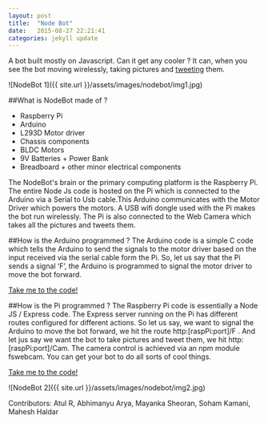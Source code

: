 ```yaml
---
layout: post
title:  "Node Bot"
date:   2015-08-27 22:21:41
categories: jekyll update
---
```


A bot built mostly on Javascript. Can it get any cooler ?
It can, when you see the bot moving wirelessly, taking pictures and [tweeting](https://twitter.com/jsnodebot) them.

![NodeBot 1]({{ site.url }}/assets/images/nodebot/img1.jpg)

##What is NodeBot made of ?
- Raspberry Pi 
- Arduino
- L293D Motor driver
- Chassis components
- BLDC Motors
- 9V Batteries  + Power Bank
- Breadboard + other minor electrical components

The NodeBot's brain or the primary computing platform is the Raspberry Pi. The entire Node Js code is hosted on the Pi which is connected to the Arduino via a Serial to Usb cable.This Arduino communicates with the Motor Driver which powers the motors. A USB wifi dongle used with the Pi makes the bot run wirelessly.
The Pi is also connected to the Web Camera which takes all the pictures and tweets them. 

##How is the Arduino programmed ?
The Arduino code is a simple C code which tells the Arduino to send the signals to the motor driver based on the input received via the serial cable form the Pi. So, let us say that the Pi sends a signal ‘F’, the Arduino is programmed to signal the motor driver to move the bot forward.

[Take me to the code!](https://github.com/MDL-IOT/NodeBotArduino)

##How is the Pi programmed ?
The Raspberry Pi code is essentially a Node JS / Express code.  The Express server running on the Pi has different routes configured for different actions.
So let us say, we want to signal the Arduino to move the bot forward, we hit the route http:[raspPi:port]/F . And let jus say we want the bot to take pictures and tweet them, we hit http:[raspPi:port]/Cam. The camera control is achieved via an npm module fswebcam. You can get your bot to do all sorts of cool things.

[Take me to the code!](https://github.com/MDL-IOT/NodeBot-Raspi-Backend)

![NodeBot 2]({{ site.url }}/assets/images/nodebot/img2.jpg)

Contributors: Atul R, Abhimanyu Arya, Mayanka Sheoran, Soham Kamani, Mahesh Haldar
 
